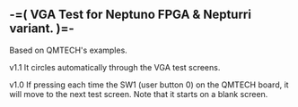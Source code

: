 -=( VGA Test for Neptuno FPGA & Nepturri variant. )=-
-----------------------------------------------------

Based on QMTECH's examples.

v1.1
It circles automatically through the VGA test screens.

v1.0
If pressing each time the SW1 (user button 0)
on the QMTECH board, it will move to the next test screen.
Note that it starts on a blank screen.
